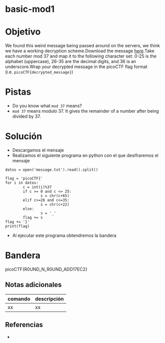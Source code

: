 # basic-mod1

# Objetivo
We found this weird message being passed around on the servers, we think we have a working decryption scheme.Download the message [here](https://artifacts.picoctf.net/c/129/message.txt).Take each number mod 37 and map it to the following character set: 0-25 is the alphabet (uppercase), 26-35 are the decimal digits, and 36 is an underscore.Wrap your decrypted message in the picoCTF flag format (i.e. `picoCTF{decrypted_message}`)

# Pistas
- Do you know what `mod 37` means?
- `mod 37` means modulo 37. It gives the remainder of a number after being divided by 37.

# Solución
- Descargamos el mensaje
- Realizamos el siguiente programa en python con el que desifraremos el mensaje
```
datos = open('message.txt').read().split()

flag = 'picoCTF{'
for i in datos:
        c = int(i)%37
        if c >= 0 and c <= 25:
                s = chr(c+65) 
        elif c>=26 and c<=35:
                s = chr(c+22)
        else:
                s = '_'
        flag += s
flag += '}'
print(flag)
```
- Al ejecutar este programa obtendremos la bandera

# Bandera
picoCTF{R0UND_N_R0UND_ADD17EC2}

## Notas adicionales
| comando | descripción |
| ------ | ------ |
| xx | xx |

## Referencias
- []()